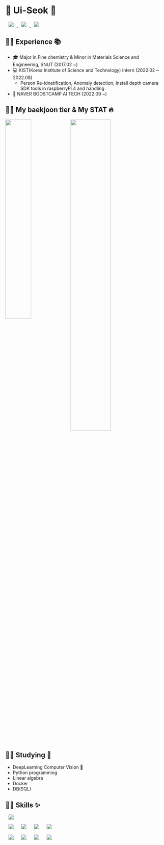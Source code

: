 # :star2: Ui-Seok :star2:

<a href="https://blog.naver.com/lus8476">
<img src="https://img.shields.io/badge/Naverblog-000000?style=for-the-badge&logo=Naver&logoColor=#03C75A&link=https://blog.naver.com/lus8476" style="height : auto; margin-left : 10px; margin-right : 10px;"/>
</a>

<a href="https://velog.io/@ui_seok">
<img src="http://img.shields.io/badge/velog-000000?style=for-the-badge&logo=velog&logoColor=#20C997&link=https://velog.io/@ui_seok" style="height : auto; margin-left : 10px; margin-right : 10px;"/>
</a>

<a href="https://ui-seok.tistory.com/">
<img src="http://img.shields.io/badge/Tistory-000000?style=for-the-badge&logo=Tistory&logoColor=#000000&link=https://ui-seok.tistory.com/" style="height : auto; margin-left : 10px; margin-right : 10px;"/>
</a>



## 🙋‍♂️ Experience 📚

- 🎓 Major in Fine chemistry & Minor in Materials Science and Engineering, SNUT (2017.02 ~)
- 💻 KIST(Korea Institute of Science and Technology) Intern (2022.02 ~ 2022.08)
    - Person Re-idnetification, Anomaly detection, Install depth camera SDK tools in raspberryPi 4 and handling
- 📗 NAVER BOOSTCAMP AI TECH (2022.09 ~)



## 🙋‍♂️ My baekjoon tier & My STAT 🔥

<img align='left' width='40%' src="http://mazassumnida.wtf/api/v2/generate_badge?boj=kasasima">
<img align='center' width='50%' src="https://github-readme-stats.vercel.app/api?username=Ui-Seok&show_icons=true&theme=chartreuse-dark">



## 🙋‍♂️ Studying 📝

- DeepLearning Computer Vision 👀️
- Python programming
- Linear algebra
- Docker
- DB(SQL)



## 🙋‍♂️ Skills ✨

<img src="http://img.shields.io/badge/Python-000000?style=for-the-badge&logo=Python&logoColor=3776AB" style="height : auto; margin-left : 10px; margin-right : 10px;"/>

<img src="http://img.shields.io/badge/PyTorch-000000?style=for-the-badge&logo=PyTorch&logoColor=EE4C2C" style="height : auto; margin-left : 10px; margin-right : 10px;"/>   <img src="http://img.shields.io/badge/TensorFlow-000000?style=for-the-badge&logo=TensorFlow&logoColor=FF6F00" style="height : auto; margin-left : 10px; margin-right : 10px;"/>      <img src="http://img.shields.io/badge/YOLO-000000?style=for-the-badge&logo=YOLO&logoColor=00FFFF" style="height : auto; margin-left : 10px; margin-right : 10px;"/>   <img src="http://img.shields.io/badge/OpenCV-000000?style=for-the-badge&logo=OpenCV&logoColor=5C3EE8" style="height : auto; margin-left : 10px; margin-right : 10px;"/>

<img src="http://img.shields.io/badge/Docker-000000?style=for-the-badge&logo=Docker&logoColor=2496ED" style="height : auto; margin-left : 10px; margin-right : 10px;"/>   <img src="http://img.shields.io/badge/Anaconda-000000?style=for-the-badge&logo=Anaconda&logoColor=44A833" style="height : auto; margin-left : 10px; margin-right : 10px;"/>   <img src="http://img.shields.io/badge/Ubuntu-000000?style=for-the-badge&logo=Ubuntu&logoColor=E95420" style="height : auto; margin-left : 10px; margin-right : 10px;"/>   <img src="http://img.shields.io/badge/Raspberry Pi-000000?style=for-the-badge&logo=Raspberry Pi&logoColor=A22846" style="height : auto; margin-left : 10px; margin-right : 10px;"/>
